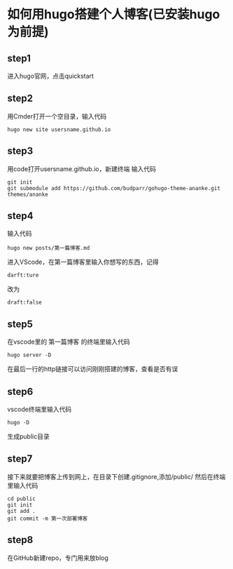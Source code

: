 # 如何用hugo搭建个人博客(已安装hugo为前提)
## step1
进入hugo官网，点击quickstart
## step2
用Cmder打开一个空目录，输入代码

```
hugo new site usersname.github.io
```

## step3
用code打开usersname.github.io，新建终端
输入代码
```
git init
git submodule add https://github.com/budparr/gohugo-theme-ananke.git themes/ananke
```

## step4
输入代码
```
hugo new posts/第一篇博客.md
```
进入VScode，在第一篇博客里输入你想写的东西，记得
```
darft:ture
```
改为
```
draft:false
```

## step5
在vscode里的 第一篇博客 的终端里输入代码
```
hugo server -D
```
在最后一行的http链接可以访问刚刚搭建的博客，查看是否有误

## step6
vscode终端里输入代码
```
hugo -D
```
生成public目录

## step7
接下来就要把博客上传到网上，在目录下创建.gitignore,添加/public/
然后在终端里输入代码
```
cd public
git init
git add .
git commit -m 第一次部署博客
```
## step8 
在GitHub新建repo，专门用来放blog





